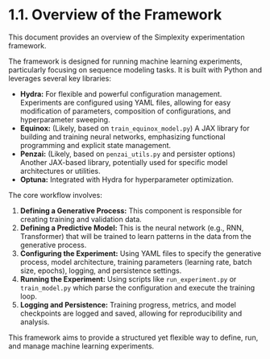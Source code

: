 # 1.1. Overview of the Framework

This document provides an overview of the Simplexity experimentation framework.

The framework is designed for running machine learning experiments, particularly focusing on sequence modeling tasks. It is built with Python and leverages several key libraries:

*   **Hydra:** For flexible and powerful configuration management. Experiments are configured using YAML files, allowing for easy modification of parameters, composition of configurations, and hyperparameter sweeping.
*   **Equinox:** (Likely, based on `train_equinox_model.py`) A JAX library for building and training neural networks, emphasizing functional programming and explicit state management.
*   **Penzai:** (Likely, based on `penzai_utils.py` and persister options) Another JAX-based library, potentially used for specific model architectures or utilities.
*   **Optuna:** Integrated with Hydra for hyperparameter optimization.

The core workflow involves:
1.  **Defining a Generative Process:** This component is responsible for creating training and validation data.
2.  **Defining a Predictive Model:** This is the neural network (e.g., RNN, Transformer) that will be trained to learn patterns in the data from the generative process.
3.  **Configuring the Experiment:** Using YAML files to specify the generative process, model architecture, training parameters (learning rate, batch size, epochs), logging, and persistence settings.
4.  **Running the Experiment:** Using scripts like `run_experiment.py` or `train_model.py` which parse the configuration and execute the training loop.
5.  **Logging and Persistence:** Training progress, metrics, and model checkpoints are logged and saved, allowing for reproducibility and analysis.

This framework aims to provide a structured yet flexible way to define, run, and manage machine learning experiments. 